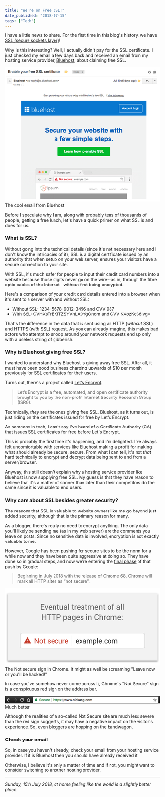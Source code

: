 ```yaml
---
title: "We're on Free SSL!"
date_published: "2018-07-15"
tags: ["Tech"]
---
```


I have a little news to share. For the first time in this blog's history, we have [SSL (secure sockets layer)](https://en.wikipedia.org/wiki/Transport_Layer_Security)!

Why is this interesting? Well, I actually didn't pay for the SSL certificate. I just checked my email a few days back and received an email from my hosting service provider, [Bluehost](https://www.bluehost.com/), about claiming free SSL.

![screenshot of bluehost email free ssl nick ang blog](images/bluehost-email-free-ssl-nick-ang-blog.png) The cool email from Bluehost

Before I speculate why I am, along with probably tens of thousands of people, getting a free lunch, let's have a quick primer on what SSL is and does for us.

### What is SSL?

Without going into the technical details (since it's not necessary here and I don't know the intricacies of it), SSL is a digital certificate issued by an authority that when setup on your web server, ensures your visitors have a secure connection to your site.

With SSL, it's much safer for people to input their credit card numbers into a website because those digits never go on the wire--as in, through the fibre optic cables of the Internet--without first being encrypted.

Here's a comparison of your credit card details entered into a browser when it's sent to a server with and without SSL:

- Without SSL: 1234-5678-9012-3456 and CVV 987
- With SSL: CVHXsTrEKiTZSYVnLA0YgOnom and CVV KXozKc36lvg=

That's the difference in the data that is sent using an HTTP (_without_ SSL) and HTTPS (_with_ SSL) request. As you can already imagine, this makes bad actors who attempt to snoop around your network requests end up only with a useless string of gibberish.

### Why is Bluehost giving free SSL?

I wanted to understand why Bluehost is giving away free SSL. After all, it must have been good business charging upwards of $10 per month previously for SSL certificates for their users.

Turns out, there's a project called [Let's Encrypt](https://letsencrypt.org/about/).

> Let’s Encrypt is a free, automated, and open certificate authority brought to you by the non-profit Internet Security Research Group (ISRG).

Technically, _they_ are the ones giving free SSL. Bluehost, as it turns out, is just riding on the certificates issued for free by Let's Encrypt.

As someone in tech, I can't say I've heard of a Certificate Authority (CA) that issues SSL certificates for free before Let's Encrypt.

This is probably the first time it's happening, and I'm delighted. I've always felt uncomfortable with services like Bluehost making a profit for making what should already be secure, secure. From what I can tell, it's not _that_ hard technically to encrypt and decrypt data being sent to and from a server/browser.

Anyway, this still doesn't explain why a hosting service provider like Bluehost is now supplying free SSL. My guess is that they have reason to believe that it's a matter of sooner than later than their competitors do the same since it _is_ valuable to end users.

### Why care about SSL besides greater security?

The reasons that SSL is valuable to website owners like me go beyond just added security, although that is the primary reason for many.

As a blogger, there's really no need to encrypt anything. The only data you'll likely be sending me (as in my web server) are the comments you leave on posts. Since no sensitive data is involved, encryption is not exactly valuable to me.

However, Google has been pushing for secure sites to be the norm for a while now and they have been quite aggressive at doing so. They have done so in gradual steps, and now we're entering the [final phase](https://security.googleblog.com/2018/02/a-secure-web-is-here-to-stay.html) of that push by Google:

> Beginning in July 2018 with the release of Chrome 68, Chrome will mark all HTTP sites as “not secure”.

![google not secure logo](images/google-not-secure-logo.png) The Not secure sign in Chrome. It might as well be screaming "Leave now or you'll be hacked!"

In case you've somehow never come across it, Chrome's "Not Secure" sign is a conspicuous red sign on the address bar.

![screenshot chrome secure logo nick ang blog](images/screenshot-chrome-secure-logo-nick-ang-blog.png) Much better

Although the realities of a so-called Not Secure site are much less severe than the red sign suggests, it may have a negative impact on the visitor's experience. So, even bloggers are hopping on the bandwagon.

### Check your email

So, in case you haven't already, check your email from your hosting service provider. If it is Bluehost then you should have already received it.

Otherwise, I believe it's only a matter of time and if not, you might want to consider switching to another hosting provider.

* * *

_Sunday, 15th July 2018, at home feeling like the world is a slightly better place._
